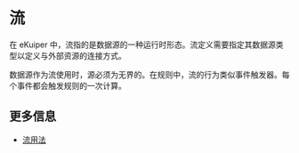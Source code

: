 # 流

在 eKuiper 中，流指的是数据源的一种运行时形态。流定义需要指定其数据源类型以定义与外部资源的连接方式。

数据源作为流使用时，源必须为无界的。在规则中，流的行为类似事件触发器。每个事件都会触发规则的一次计算。

## 更多信息

- [流用法](../../sqls/streams.md)

